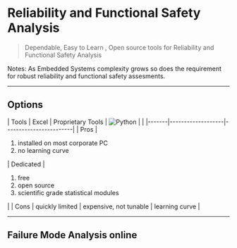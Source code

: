 # Reliability and Functional Safety Analysis
> Dependable, Easy to Learn , Open source tools for Reliability and Functional Safety Analysis

Notes: As Embedded Systems complexity grows so does the requirement for robust reliability and functional safety assesments.

---

## Options

| Tools | Excel | Proprietary Tools | ![Python][Python_Logo] |
|       |-------|-------------------|------------------------|
| Pros  | <ol><li> installed on most corporate PC</li><li>no learning curve</li></ol> | Dedicated | <ol><li> free </li><li>open source</li><li>scientific grade statistical modules</li></ol>|
| Cons  | quickly limited | expensive, not tunable | learning curve |

[Python_Logo]:https://www.python.org/static/community_logos/python-logo.png

----

<!-- .slide: data-background-iframe="https://www.ti.com/tool/TIDEP-01004" data-background-interactive-->

## Failure Mode Analysis online
